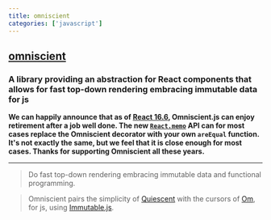 ```yaml
---
title: omniscient
categories: ['javascript']
---
```

## [omniscient](https://github.com/omniscientjs/omniscient)

### A library providing an abstraction for React components that allows for fast top-down rendering embracing immutable data for js

**We can happily announce that as of [React 16.6](https://reactjs.org/blog/2018/10/23/react-v-16-6.html), Omniscient.js can enjoy retirement after a job well done. The new [`React.memo`](https://reactjs.org/docs/react-api.html#reactmemo) API can for most cases replace the Omniscient decorator with your own `areEqual` function. It's not exactly the same, but we feel that it is close enough for most cases. Thanks for supporting Omniscient all these years.** 

---

> Do fast top-down rendering embracing immutable data and functional programming.

> Omniscient pairs the simplicity of [Quiescent](https://github.com/levand/quiescent) with
the cursors of [Om](https://github.com/swannodette/om), for js, using
[Immutable.js](https://github.com/facebook/immutable-js).
